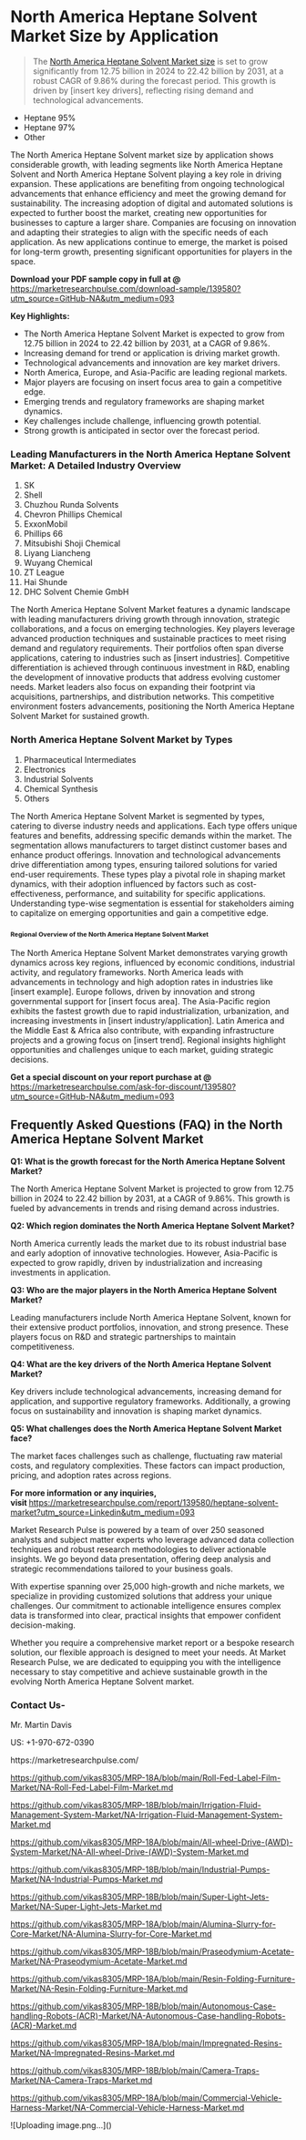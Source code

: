 <h1>North America Heptane Solvent Market&nbsp;Size by Application</h1><blockquote><p>The <a href="https://marketresearchpulse.com/download-sample/139580?utm_source=GitHub-NA&amp;utm_medium=093">North America Heptane Solvent Market size</a> is set to grow significantly from 12.75 billion in 2024 to 22.42 billion by 2031, at a robust CAGR of 9.86% during the forecast period. This growth is driven by [insert key drivers], reflecting rising demand and technological advancements.</p></blockquote><ul><li> Heptane 95%<li> Heptane 97%<li> Other</li></ul><p>The North America Heptane Solvent market size by application shows considerable growth, with leading segments like North America Heptane Solvent and North America Heptane Solvent playing a key role in driving expansion. These applications are benefiting from ongoing technological advancements that enhance efficiency and meet the growing demand for sustainability. The increasing adoption of digital and automated solutions is expected to further boost the market, creating new opportunities for businesses to capture a larger share. Companies are focusing on innovation and adapting their strategies to align with the specific needs of each application. As new applications continue to emerge, the market is poised for long-term growth, presenting significant opportunities for players in the space.</p><p><strong>Download your PDF sample copy in full at @ </strong><a href="https://marketresearchpulse.com/download-sample/139580?utm_source=GitHub-NA&amp;utm_medium=093">https://marketresearchpulse.com/download-sample/139580?utm_source=GitHub-NA&amp;utm_medium=093</a></p><p><strong>Key Highlights: </strong></p><ul><li>The North America Heptane Solvent Market is expected to grow from 12.75 billion in 2024 to 22.42 billion by 2031, at a CAGR of 9.86%.</li><li>Increasing demand for trend or application is driving market growth.</li><li>Technological advancements and innovation are key market drivers.</li><li>North America, Europe, and Asia-Pacific are leading regional markets.</li><li>Major players are focusing on insert focus area to gain a competitive edge.</li><li>Emerging trends and regulatory frameworks are shaping market dynamics.</li><li>Key challenges include challenge, influencing growth potential.</li><li>Strong growth is anticipated in sector over the forecast period.</li></ul><h3>Leading Manufacturers in the North America Heptane Solvent Market: A Detailed Industry Overview</h3><ol><li> SK</li><li>Shell</li><li>Chuzhou Runda Solvents</li><li>Chevron Phillips Chemical</li><li>ExxonMobil</li><li>Phillips 66</li><li>Mitsubishi Shoji Chemical</li><li>Liyang Liancheng</li><li>Wuyang Chemical</li><li>ZT League</li><li>Hai Shunde</li><li>DHC Solvent Chemie GmbH</li></ol><div class="flex max-w-full flex-col flex-grow"><div class="min-h-8 text-message flex w-full flex-col items-end gap-2 whitespace-normal break-words [.text-message+&amp;]:mt-5" dir="auto" data-message-author-role="assistant" data-message-id="fd8432e4-4910-450d-b182-61b7bfb0a01f" data-message-model-slug="gpt-4o"><div class="flex w-full flex-col gap-1 empty:hidden first:pt-[3px]"><div class="markdown prose w-full break-words dark:prose-invert light"><p>The North America Heptane Solvent Market features a dynamic landscape with leading manufacturers driving growth through innovation, strategic collaborations, and a focus on emerging technologies. Key players leverage advanced production techniques and sustainable practices to meet rising demand and regulatory requirements. Their portfolios often span diverse applications, catering to industries such as [insert industries]. Competitive differentiation is achieved through continuous investment in R&amp;D, enabling the development of innovative products that address evolving customer needs. Market leaders also focus on expanding their footprint via acquisitions, partnerships, and distribution networks. This competitive environment fosters advancements, positioning the North America Heptane Solvent Market for sustained growth.</p></div></div></div></div><h3>North America Heptane Solvent Market by Types</h3><ol><li> Pharmaceutical Intermediates<li> Electronics<li> Industrial Solvents<li> Chemical Synthesis<li> Others</li></ol><div class="flex max-w-full flex-col flex-grow"><div class="min-h-8 text-message flex w-full flex-col items-end gap-2 whitespace-normal break-words [.text-message+&amp;]:mt-5" dir="auto" data-message-author-role="assistant" data-message-id="084470be-0bb7-4664-bddf-5156b4f41249" data-message-model-slug="gpt-4o-mini"><div class="flex w-full flex-col gap-1 empty:hidden first:pt-[3px]"><div class="markdown prose w-full break-words dark:prose-invert light"><p>The North America Heptane Solvent Market is segmented by types, catering to diverse industry needs and applications. Each type offers unique features and benefits, addressing specific demands within the market. The segmentation allows manufacturers to target distinct customer bases and enhance product offerings. Innovation and technological advancements drive differentiation among types, ensuring tailored solutions for varied end-user requirements. These types play a pivotal role in shaping market dynamics, with their adoption influenced by factors such as cost-effectiveness, performance, and suitability for specific applications. Understanding type-wise segmentation is essential for stakeholders aiming to capitalize on emerging opportunities and gain a competitive edge.</p></div></div></div></div><h3><span style="font-size: 11px;">Regional Overview of the North America Heptane Solvent Market</span></h3><div class="flex max-w-full flex-col flex-grow"><div class="min-h-8 text-message flex w-full flex-col items-end gap-2 whitespace-normal break-words [.text-message+&amp;]:mt-5" dir="auto" data-message-author-role="assistant" data-message-id="e9038762-ce64-4e30-91c9-9bd413514231" data-message-model-slug="gpt-4o-mini"><div class="flex w-full flex-col gap-1 empty:hidden first:pt-[3px]"><div class="markdown prose w-full break-words dark:prose-invert light"><p>The North America Heptane Solvent Market demonstrates varying growth dynamics across key regions, influenced by economic conditions, industrial activity, and regulatory frameworks. North America leads with advancements in technology and high adoption rates in industries like [insert example]. Europe follows, driven by innovation and strong governmental support for [insert focus area]. The Asia-Pacific region exhibits the fastest growth due to rapid industrialization, urbanization, and increasing investments in [insert industry/application]. Latin America and the Middle East &amp; Africa also contribute, with expanding infrastructure projects and a growing focus on [insert trend]. Regional insights highlight opportunities and challenges unique to each market, guiding strategic decisions.</p></div></div></div></div><p><strong>Get a special discount on your report purchase at @ </strong><a href="https://marketresearchpulse.com/ask-for-discount/139580?utm_source=GitHub-NA&amp;utm_medium=093">https://marketresearchpulse.com/ask-for-discount/139580?utm_source=GitHub-NA&amp;utm_medium=093</a></p><h2>Frequently Asked Questions (FAQ) in the North America Heptane Solvent Market</h2><p><strong>Q1: What is the growth forecast for the North America Heptane Solvent Market?</strong></p><p>The North America Heptane Solvent Market is projected to grow from 12.75 billion in 2024 to 22.42 billion by 2031, at a CAGR of 9.86%. This growth is fueled by advancements in trends and rising demand across industries.</p><p><strong>Q2: Which region dominates the North America Heptane Solvent Market?</strong></p><p>North America currently leads the market due to its robust industrial base and early adoption of innovative technologies. However, Asia-Pacific is expected to grow rapidly, driven by industrialization and increasing investments in application.</p><p><strong>Q3: Who are the major players in the North America Heptane Solvent Market?</strong></p><p>Leading manufacturers include North America Heptane Solvent, known for their extensive product portfolios, innovation, and strong presence. These players focus on R&amp;D and strategic partnerships to maintain competitiveness.</p><p><strong>Q4: What are the key drivers of the North America Heptane Solvent Market?</strong></p><p>Key drivers include technological advancements, increasing demand for application, and supportive regulatory frameworks. Additionally, a growing focus on sustainability and innovation is shaping market dynamics.</p><p><strong>Q5: What challenges does the North America Heptane Solvent Market face?</strong></p><p>The market faces challenges such as challenge, fluctuating raw material costs, and regulatory complexities. These factors can impact production, pricing, and adoption rates across regions.</p><p><strong>For more information or any inquiries, visit&nbsp;</strong><a href="https://marketresearchpulse.com/report/139580/heptane-solvent-market?utm_source=Linkedin&utm_medium=093">https://marketresearchpulse.com/report/139580/heptane-solvent-market?utm_source=Linkedin&utm_medium=093</a></p><p>Market Research Pulse is powered by a team of over 250 seasoned analysts and subject matter experts who leverage advanced data collection techniques and robust research methodologies to deliver actionable insights. We go beyond data presentation, offering deep analysis and strategic recommendations tailored to your business goals.</p><p>With expertise spanning over 25,000 high-growth and niche markets, we specialize in providing customized solutions that address your unique challenges. Our commitment to actionable intelligence ensures complex data is transformed into clear, practical insights that empower confident decision-making.</p><p>Whether you require a comprehensive market report or a bespoke research solution, our flexible approach is designed to meet your needs. At Market Research Pulse, we are dedicated to equipping you with the intelligence necessary to stay competitive and achieve sustainable growth in the evolving North America Heptane Solvent market.</p><h3><strong>Contact Us-</strong></h3><p>Mr. Martin Davis</p><p>US: +1-970-672-0390</p><p>https://marketresearchpulse.com/</p><p><a href="https://github.com/vikas8305/MRP-18A/blob/main/Roll-Fed-Label-Film-Market/NA-Roll-Fed-Label-Film-Market.md">https://github.com/vikas8305/MRP-18A/blob/main/Roll-Fed-Label-Film-Market/NA-Roll-Fed-Label-Film-Market.md</a></p><p><a href="https://github.com/vikas8305/MRP-18B/blob/main/Irrigation-Fluid-Management-System-Market/NA-Irrigation-Fluid-Management-System-Market.md">https://github.com/vikas8305/MRP-18B/blob/main/Irrigation-Fluid-Management-System-Market/NA-Irrigation-Fluid-Management-System-Market.md</a></p><p><a href="https://github.com/vikas8305/MRP-18A/blob/main/All-wheel-Drive-(AWD)-System-Market/NA-All-wheel-Drive-(AWD)-System-Market.md">https://github.com/vikas8305/MRP-18A/blob/main/All-wheel-Drive-(AWD)-System-Market/NA-All-wheel-Drive-(AWD)-System-Market.md</a></p><p><a href="https://github.com/vikas8305/MRP-18B/blob/main/Industrial-Pumps-Market/NA-Industrial-Pumps-Market.md">https://github.com/vikas8305/MRP-18B/blob/main/Industrial-Pumps-Market/NA-Industrial-Pumps-Market.md</a></p><p><a href="https://github.com/vikas8305/MRP-18B/blob/main/Super-Light-Jets-Market/NA-Super-Light-Jets-Market.md">https://github.com/vikas8305/MRP-18B/blob/main/Super-Light-Jets-Market/NA-Super-Light-Jets-Market.md</a></p><p><a href="https://github.com/vikas8305/MRP-18A/blob/main/Alumina-Slurry-for-Core-Market/NA-Alumina-Slurry-for-Core-Market.md">https://github.com/vikas8305/MRP-18A/blob/main/Alumina-Slurry-for-Core-Market/NA-Alumina-Slurry-for-Core-Market.md</a></p><p><a href="https://github.com/vikas8305/MRP-18B/blob/main/Praseodymium-Acetate-Market/NA-Praseodymium-Acetate-Market.md">https://github.com/vikas8305/MRP-18B/blob/main/Praseodymium-Acetate-Market/NA-Praseodymium-Acetate-Market.md</a></p><p><a href="https://github.com/vikas8305/MRP-18A/blob/main/Resin-Folding-Furniture-Market/NA-Resin-Folding-Furniture-Market.md">https://github.com/vikas8305/MRP-18A/blob/main/Resin-Folding-Furniture-Market/NA-Resin-Folding-Furniture-Market.md</a></p><p><a href="https://github.com/vikas8305/MRP-18B/blob/main/Autonomous-Case-handling-Robots-(ACR)-Market/NA-Autonomous-Case-handling-Robots-(ACR)-Market.md">https://github.com/vikas8305/MRP-18B/blob/main/Autonomous-Case-handling-Robots-(ACR)-Market/NA-Autonomous-Case-handling-Robots-(ACR)-Market.md</a></p><p><a href="https://github.com/vikas8305/MRP-18A/blob/main/Impregnated-Resins-Market/NA-Impregnated-Resins-Market.md">https://github.com/vikas8305/MRP-18A/blob/main/Impregnated-Resins-Market/NA-Impregnated-Resins-Market.md</a></p><p><a href="https://github.com/vikas8305/MRP-18B/blob/main/Camera-Traps-Market/NA-Camera-Traps-Market.md">https://github.com/vikas8305/MRP-18B/blob/main/Camera-Traps-Market/NA-Camera-Traps-Market.md</a></p><p><a href="https://github.com/vikas8305/MRP-18A/blob/main/Commercial-Vehicle-Harness-Market/NA-Commercial-Vehicle-Harness-Market.md">https://github.com/vikas8305/MRP-18A/blob/main/Commercial-Vehicle-Harness-Market/NA-Commercial-Vehicle-Harness-Market.md</a></p>
![Uploading image.png…]()
